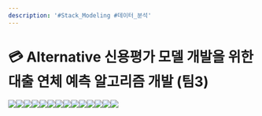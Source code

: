 ```yaml
---
description: '#Stack_Modeling #데이터_분석'
---
```


# 💳 Alternative 신용평가 모델 개발을 위한 대출 연체 예측 알고리즘 개발 (팀3)

![](<../../../../.gitbook/assets/Untitled (16).png>)![](<../../../../.gitbook/assets/Untitled 1 (17).png>)![](<../../../../.gitbook/assets/Untitled 2 (15).png>)![](<../../../../.gitbook/assets/Untitled 3 (14).png>)![](<../../../../.gitbook/assets/Untitled 4 (15).png>)![](<../../../../.gitbook/assets/Untitled 5 (17).png>)![](<../../../../.gitbook/assets/Untitled 6 (15).png>)![](<../../../../.gitbook/assets/Untitled 7 (17).png>)![](<../../../../.gitbook/assets/Untitled 8 (16).png>)![](<../../../../.gitbook/assets/Untitled 9 (16).png>)![](<../../../../.gitbook/assets/Untitled 10 (14).png>)![](<../../../../.gitbook/assets/Untitled 11 (16).png>)![](<../../../../.gitbook/assets/Untitled 12 (16).png>)![](<../../../../.gitbook/assets/Untitled 13 (13).png>)
